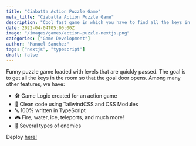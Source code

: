 ```yaml
---
title: "Ciabatta Action Puzzle Game"
meta_title: "Ciabatta Action Puzzle Game"
description: "Cool fast game in which you have to find all the keys in the room to open the final door"
date: 2022-04-04T05:00:00Z
image: "/images/games/action-puzzle-nextjs.png"
categories: ["Game Development"]
author: "Manuel Sanchez"
tags: ["nextjs", "typescript"]
draft: false
---
```


Funny puzzle game loaded with levels that are quickly passed. The goal is to get all the keys in the room so that the goal door opens. Among many other features, we have:

- 🛠️ Game Logic created for an action game
- 🎨 Clean code using TailwindCSS and CSS Modules
- 🔤 100% written in TypeScript
- 🎮 Fire, water, ice, teleports, and much more!
- 👾 Several types of enemies

Deploy <a href="https://ciabatta-next.vercel.app/" target="_blank">here!</a>
